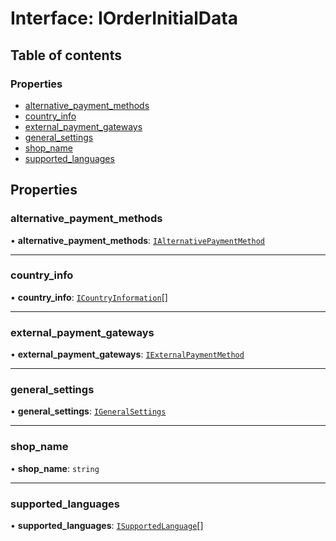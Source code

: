 # Interface: IOrderInitialData

## Table of contents

### Properties

- [alternative\_payment\_methods](IOrderInitialData.md#alternative_payment_methods)
- [country\_info](IOrderInitialData.md#country_info)
- [external\_payment\_gateways](IOrderInitialData.md#external_payment_gateways)
- [general\_settings](IOrderInitialData.md#general_settings)
- [shop\_name](IOrderInitialData.md#shop_name)
- [supported\_languages](IOrderInitialData.md#supported_languages)

## Properties

### alternative\_payment\_methods

• **alternative\_payment\_methods**: [`IAlternativePaymentMethod`](../modules.md#ialternativepaymentmethod)

___

### country\_info

• **country\_info**: [`ICountryInformation`](ICountryInformation.md)[]

___

### external\_payment\_gateways

• **external\_payment\_gateways**: [`IExternalPaymentMethod`](../modules.md#iexternalpaymentmethod)

___

### general\_settings

• **general\_settings**: [`IGeneralSettings`](IGeneralSettings.md)

___

### shop\_name

• **shop\_name**: `string`

___

### supported\_languages

• **supported\_languages**: [`ISupportedLanguage`](ISupportedLanguage.md)[]
